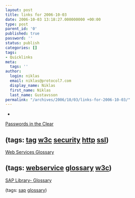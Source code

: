 ```yaml
---
layout: post
title: links for 2006-10-03
date: 2006-10-03 13:18:27.000000000 +00:00
type: post
parent_id: '0'
published: true
password: ''
status: publish
categories: []
tags:
- Quicklinks
meta:
  tags: ''
author:
  login: niklas
  email: niklas@protocol7.com
  display_name: Niklas
  first_name: Niklas
  last_name: Gustavsson
permalink: "/archives/2006/10/03/links-for-2006-10-03/"
---
```

- 
[Passwords in the Clear](http://www.w3.org/2001/tag/doc/passwordsInTheClear-52)

(tags: [tag](http://del.icio.us/protocol7/tag) [w3c](http://del.icio.us/protocol7/w3c) [security](http://del.icio.us/protocol7/security) [http](http://del.icio.us/protocol7/http) [ssl](http://del.icio.us/protocol7/ssl))
- 
[Web Services Glossary](http://www.w3.org/TR/ws-gloss/)

(tags: [webservice](http://del.icio.us/protocol7/webservice) [glossary](http://del.icio.us/protocol7/glossary) [w3c](http://del.icio.us/protocol7/w3c))
- 
[SAP Library- Glossary](http://help.sap.com/saphelp_glossary/en/index.htm)

(tags: [sap](http://del.icio.us/protocol7/sap) [glossary](http://del.icio.us/protocol7/glossary))
